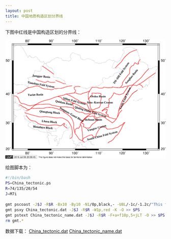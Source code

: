 ```yaml
---
layout: post
title: 中国地质构造区划分界线
---
```


下图中红线是中国构造区划的分界线：

![中国地质构造区划图](/assets/China_tectonic.png)

绘图脚本为：

```bash
#!/bin/bash
PS=China_tectonic.ps
R=74/135/20/54
J=M7i

gmt pscoast -J$J -R$R -Bx10 -By10 -N1/0p,black,- -UBL/-1c/-1.2c/"This figure does not make the basis for territorial delimitation" -K > $PS
gmt psxy China_tectonic.dat -J$J -R$R -W1p,red -K -O >> $PS
gmt pstext China_tectonic_name.dat -J$J -R$R -F+a+f10p,5+jLT -O >> $PS
rm gmt.*
```

数据下载： [China_tectonic.dat](/assets/China_tectonic.dat) [China_tectonic_name.dat](/assets/China_tectonic_name.dat)
